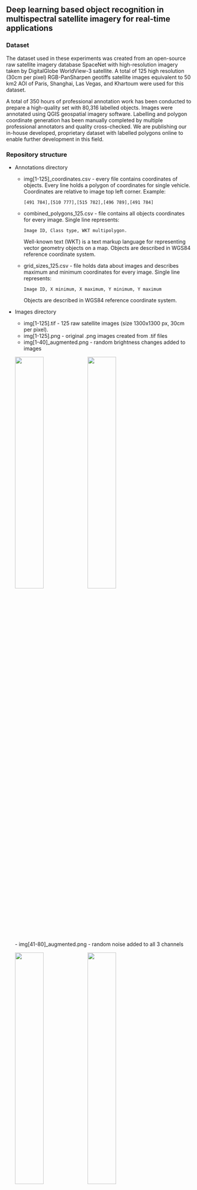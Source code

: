 ## Deep learning based object recognition in multispectral satellite imagery for real-time applications

### Dataset

The dataset used in these experiments was created from an open-source raw satellite imagery database SpaceNet with
high-resolution imagery taken by DigitalGlobe WorldView-3 satellite.
A total of 125 high resolution (30cm per pixel) RGB-PanSharpen geotiffs satellite images equivalent to 50 km2
AOI of Paris, Shanghai, Las Vegas, and Khartoum were used for this dataset. 

A total of 350 hours of professional annotation work has been conducted to prepare a high-quality set with 80,316
labelled objects. Images were annotated using QGIS geospatial imagery software. Labelling and polygon coordinate
generation has been manually completed by multiple professional annotators and quality cross-checked.
We are publishing our in-house developed, proprietary dataset with labelled polygons online to enable further
development in this field.

### Repository structure

- Annotations directory
    - img[1-125]_coordinates.csv - every file contains coordinates of objects. Every line holds a polygon of
      coordinates for single vehicle. Coordinates are relative to image top left corner. Example:
      ```
      [491 784],[510 777],[515 782],[496 789],[491 784]
      ```

    - combined_polygons_125.csv - file contains all objects coordinates for every image. Single line represents:
      ```
      Image ID, Class type, WKT multipolygon.
      ```
      Well-known text (WKT) is a text markup language for representing vector geometry objects on a map.
      Objects are described in WGS84 reference coordinate system.

    - grid_sizes_125.csv - file holds data about images and describes maximum and minimum coordinates for every image.
      Single line represents: 
      ```
      Image ID, X minimum, X maximum, Y minimum, Y maximum
      ```
      Objects are described in WGS84 reference coordinate system.

- Images directory 
    - img[1-125].tif - 125 raw satellite images (size 1300x1300 px, 30cm per pixel). 
    - img[1-125].png - original .png images created from .tif files
    - img[1-40]_augmented.png - random brightness changes added to images
    <p float="left">
        <img src="https://make-sense.io/wp-content/uploads/2020/03/img10.png" width="40%" />
        <img src="https://make-sense.io/wp-content/uploads/2020/03/img10_augmented.png" width="40%" />
    </p>
    - img[41-80]_augmented.png - random noise added to all 3 channels
    <p float="left">
        <img src="https://make-sense.io/wp-content/uploads/2020/03/img41-e1585417814993.png" width="40%" />
        <img src="https://make-sense.io/wp-content/uploads/2020/03/img41_augmented-e1585417859187.png" width="40%" />
    </p>
    - img[81-125]_augmented.png - random noise added on single channel
    <p float="left">
        <img src="https://make-sense.io/wp-content/uploads/2020/03/img82.png" width="40%" />
        <img src="https://make-sense.io/wp-content/uploads/2020/03/img82_augmented.png" width="40%" />
    </p>
